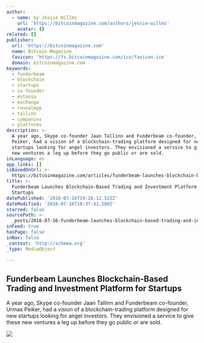 ```yaml
---
author:
  - name: by Jessie Willms
    url: 'https://bitcoinmagazine.com/authors/jessie-willms'
    avatar: {}
related: []
publisher:
  url: 'https://bitcoinmagazine.com'
  name: Bitcoin Magazine
  favicon: 'https://fs.bitcoinmagazine.com/ico/favicon.ico'
  domain: bitcoinmagazine.com
keywords:
  - funderbeam
  - blockchain
  - startups
  - co-founder
  - estonia
  - exchange
  - ruusalepp
  - tallinn
  - companies
  - platforms
description: >-
  A year ago, Skype co-founder Jaan Tallinn and Funderbeam co-founder, Urmas
  Peiker, had a vision of a blockchain-trading platform designed for new
  startups looking for angel investors. They envisioned a service to give these
  new ventures a leg up before they go public or are sold.
inLanguage: en
app_links: []
isBasedOnUrl: >-
  https://bitcoinmagazine.com/articles/funderbeam-launches-blockchain-based-trading-and-investment-platform-for-startups-1468691654
title: >-
  Funderbeam Launches Blockchain-Based Trading and Investment Platform for
  Startups
datePublished: '2016-07-16T19:26:12.522Z'
dateModified: '2016-07-16T18:37:41.580Z'
starred: false
sourcePath: >-
  _posts/2016-07-16-funderbeam-launches-blockchain-based-trading-and-investment.md
inFeed: true
hasPage: false
inNav: false
_context: 'http://schema.org'
_type: MediaObject

---
```

<article style=""><h1>Funderbeam Launches Blockchain-Based Trading and Investment Platform for Startups</h1><p>A year ago, Skype co-founder Jaan Tallinn and Funderbeam co-founder, Urmas Peiker, had a vision of a blockchain-trading platform designed for new startups looking for angel investors. They envisioned a service to give these new ventures a leg up before they go public or are sold.</p><img src="https://fs.bitcoinmagazine.com/img/articles/funderbeam-launches-blockchain-based-trading-and-investment-platform-for-startups.jpg" /></article>